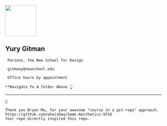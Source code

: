 
<img src="https://github.com/yury-g/Parsons/blob/master/images/BioPhoto.png" width="100">

## Yury Gitman

```
 Parsons, the New School for Design

 gitmany@newschool.edu

 Office hours by appointment
```


```
**Navigate To A folder Above 👆
```


---
```
👏 

Thank you Bryan Ma, for your awesome "course in a git-repo" approach.  
https://github.com/whoisbma/Game-Aesthetics-SP16 
Your repo directly inspired this repo. 
```


